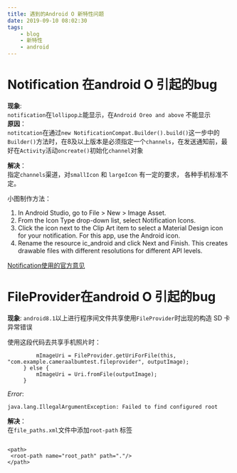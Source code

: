 ```yaml
---
title: 遇到的Android O 新特性问题
date: 2019-09-10 08:02:30
tags:
	- blog
	- 新特性
	- android
---
```



# Notification 在android O 引起的bug

**现象**:  
`notification`在`lollipop上`能显示，在`Android Oreo and above` 不能显示  
**原因**：  
`notitcation`在通过`new NotificationCompat.Builder().build()`这一步中的`Builder()`方法时，在8及以上版本是必须指定一个`channels`，在发送通知前，最好在`Activity`活动`oncreate()`初始化`channel`对象  

**解决**：  
指定`channels`渠道，对`smallIcon` 和 `largeIcon` 有一定的要求， 
各种手机标准不定。     

<!--more--> 

小图制作方法：   

1. In Android Studio, go to File > New > Image Asset.
2. From the Icon Type drop-down list, select Notification Icons.
3. Click the icon next to the Clip Art item to select a Material Design icon for your notification. For this app, use the Android icon.
4. Rename the resource ic_android and click Next and Finish. This creates drawable files with different resolutions for different API levels.   


[Notification使用的官方意见](https://codelabs.developers.google.com/codelabs/android-training-notifications/index.html?index=..%2F..android-training#2)   


# FileProvider在android O 引起的bug  


**现象**:
`android8.1`以上进行程序间文件共享使用`FileProvider`时出现的构造 SD 卡异常错误  

使用这段代码去共享手机照片时：   
 

```if (Build.VERSION.SDK_INT >= 24) {
         mImageUri = FileProvider.getUriForFile(this, "com.example.cameraalbumtest.fileprovider", outputImage);
     } else {
         mImageUri = Uri.fromFile(outputImage);
     }  
  ```
  

_Error_:   

```  
java.lang.IllegalArgumentException: Failed to find configured root  
```

__解决__：  
在`file_paths.xml`文件中添加`root-path` 标签  

```   

<path>
 <root-path name="root_path" path="."/>
</path>  
```
